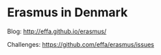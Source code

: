 # Erasmus in Denmark

Blog: http://effa.github.io/erasmus/

Challenges: https://github.com/effa/erasmus/issues
